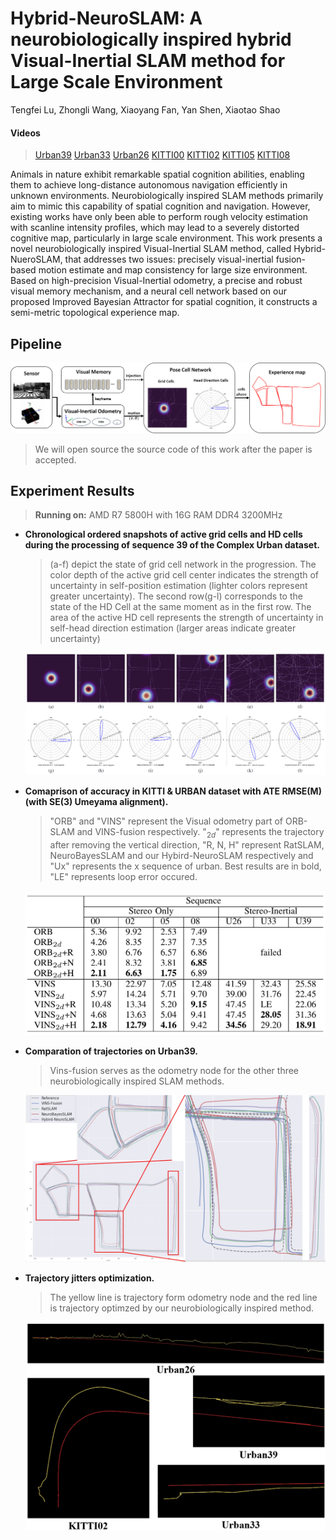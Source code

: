 # Hybrid-NeuroSLAM: A neurobiologically inspired hybrid Visual-Inertial SLAM method for Large Scale Environment
Tengfei Lu, Zhongli Wang, Xiaoyang Fan, Yan Shen, Xiaotao Shao

#### Videos
> [Urban39]( https://www.bilibili.com/video/BV1NJyxYwEx4/?vd_source=0e1f9dcbcbc75fb21e42454eac0c8a37)
[Urban33](https://www.bilibili.com/video/BV1c4yxY4Ekj/?vd_source=0e1f9dcbcbc75fb21e42454eac0c8a37)
[Urban26](https://www.bilibili.com/video/BV1ctyxYdEAX/?vd_source=0e1f9dcbcbc75fb21e42454eac0c8a37)
[KITTI00](https://www.bilibili.com/video/BV1wsyxYZEhL/?vd_source=0e1f9dcbcbc75fb21e42454eac0c8a37)
[KITTI02](https://www.bilibili.com/video/BV1HsyxYZEQR/?vd_source=0e1f9dcbcbc75fb21e42454eac0c8a37)
[KITTI05](https://www.bilibili.com/video/BV1AWyxYbEgu/?vd_source=0e1f9dcbcbc75fb21e42454eac0c8a37)
[KITTI08](https://www.bilibili.com/video/BV1AWyxYbETM/?vd_source=0e1f9dcbcbc75fb21e42454eac0c8a37)



<!-- #### [Project Page](https://16lemoing.github.io/dot) | [Paper](https://arxiv.org/abs/2312.00786) | [Video](https://www.youtube.com/watch?v=H0Rvq0OL87Y) | [BibTeX](#citation) -->

<!-- <p align="center"><img width="85%" src="assets/teaser.gif" /></p> -->


Animals in nature exhibit remarkable spatial cognition abilities, enabling them to achieve long-distance autonomous navigation efficiently in unknown environments. Neurobiologically inspired SLAM methods primarily aim to mimic this capability of spatial cognition and navigation. However, existing works have only been able to perform rough velocity estimation with scanline intensity profiles, which may lead to a severely distorted cognitive map, particularly in large scale environment. This work presents a novel neurobiologically inspired Visual-Inertial SLAM method, called Hybrid-NueroSLAM, that addresses two issues: precisely visual-inertial fusion-based motion estimate and map consistency for large size environment. 
Based on high-precision Visual-Inertial odometry, a precise and robust visual memory mechanism, and a neural cell network based on our proposed Improved Bayesian Attractor for spatial cognition, it constructs a semi-metric topological experience map.


## Pipeline
![{Pipeline](images/system_arch.jpg)


> We will open source the source code of this work after the paper is accepted.


## Experiment Results

> **Running on:** AMD R7 5800H with 16G RAM DDR4 3200MHz



- **Chronological ordered snapshots of active grid cells and HD cells during the processing of sequence 39 of the Complex Urban dataset.**
    >(a-f) depict the state of grid cell network in the progression. The color depth of the active grid cell center indicates the strength of uncertainty in self-position estimation (lighter colors represent greater uncertainty). The second row(g-l)  corresponds to the state of the HD Cell at the same moment as in the first row. The area of the active HD cell represents the strength of uncertainty in self-head direction estimation (larger areas indicate greater uncertainty)

    ![processing](images/processing.png)

- **Comaprison of accuracy in KITTI & URBAN dataset with ATE RMSE(M) (with SE(3) Umeyama alignment).**
    >"ORB" and "VINS" represent the Visual odometry part of ORB-SLAM and VINS-fusion respectively. "$_{2d}$" represents the trajectory after removing the vertical direction, "R, N, H" represent RatSLAM, NeuroBayesSLAM and our Hybird-NeuroSLAM respectively and "Ux" represents the x sequence of urban. Best results are in bold, "LE" represents loop error occured.

    ![Experiment Results](images/results.png)


- **Comparation of trajectories on Urban39.**
    >Vins-fusion serves as the odometry node for the other three neurobiologically inspired SLAM methods.

    ![](images/urban39_traj_compare.png)


- **Trajectory jitters optimization.**
    > The yellow line is trajectory form odometry node and the red line is trajectory optimzed by our neurobiologically inspired method.

    ![](images/traj_opt.png)